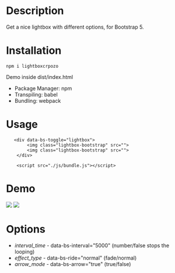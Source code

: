 # Description

Get a nice lightbox with different options, for Bootstrap 5.

# Installation

`npm i lightboxcrpozo`

Demo inside dist/index.html

* Package Manager: npm
* Transpiling: babel
* Bundling: webpack

# Usage

```
   <div data-bs-toggle="lightbox">
        <img class="lightbox-bootstrap" src="">
        <img class="lightbox-bootstrap" src="">
    </div>

    <script src="./js/bundle.js"></script>
```

# Demo
<img src="assets/images/demo.PNG">
<img src="assets/images/demo2.PNG">


# Options

* *interval_time* -  data-bs-interval="5000" (number/false stops the looping)
* *effect_type* - data-bs-ride="normal" (fade/normal)
* *arrow_mode* - data-bs-arrow="true" (true/false)